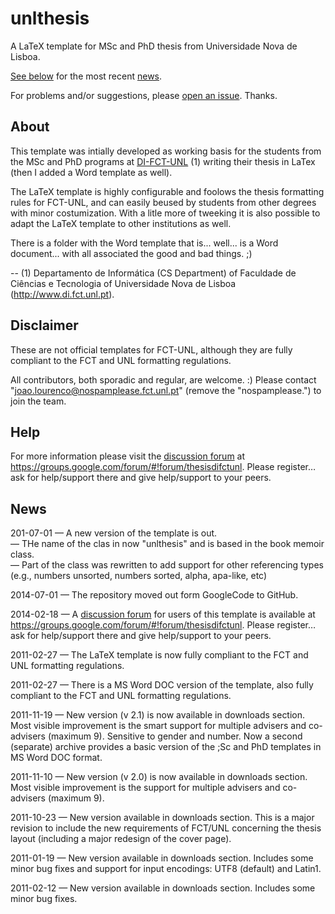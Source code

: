 unlthesis
=========

A LaTeX template for MSc and PhD thesis from Universidade Nova de Lisboa.

[See below](#news) for the most recent [news](#news).

For problems and/or suggestions, please [open an issue](./issues). Thanks.


About
-----

This template was intially developed as working basis for the students from the MSc and PhD programs at [DI-FCT-UNL](http://www.di.fct.unl.pt) (1) writing their thesis in LaTex (then I added a Word template as well).

The LaTeX template is highly configurable and foolows the thesis formatting rules for FCT-UNL, and can easily beused by students from other degrees with minor costumization. With a litle more of tweeking it is also possible to adapt the LaTeX template to other institutions as well.

There is a folder with the Word template that is... well... is a Word document... with all associated the good and bad things. ;)

-- (1) Departamento de Informática (CS Department) of Faculdade de Ciências e Tecnologia of Universidade Nova de Lisboa (http://www.di.fct.unl.pt).


Disclaimer
----------

These are not official templates for FCT-UNL, although they are fully compliant to the FCT and UNL formatting regulations.

All contributors, both sporadic and regular, are welcome. :) Please contact "joao.lourenco@nospamplease.fct.unl.pt" (remove the "nospamplease.") to join the team.


Help
----

For more information please visit the [discussion forum](https://groups.google.com/forum/#!forum/thesisdifctunl) at https://groups.google.com/forum/#!forum/thesisdifctunl. Please register… ask for help/support there and give help/support to your peers.


News
----
201-07-01 — A new version of the template is out.  
— THe name of the clas in now "unlthesis" and is based in the book memoir class.  
— Part of the class was rewritten to add support for other referencing types (e.g., numbers unsorted, numbers sorted, alpha, apa-like, etc)

2014-07-01 — The repository moved out form GoogleCode to GitHub.

2014-02-18 — A [discussion forum](https://groups.google.com/forum/#!forum/thesisdifctunl) for users of this template is available at https://groups.google.com/forum/#!forum/thesisdifctunl. Please register… ask for help/support there and give help/support to your peers.

2011-02-27 — The LaTeX template is now fully compliant to the FCT and UNL formatting regulations.

2011-02-27 — There is a MS Word DOC version of the template, also fully compliant to the FCT and UNL formatting regulations.

2011-11-19 — New version (v 2.1) is now available in downloads section. Most visible improvement is the smart support for multiple advisers and co-advisers (maximum 9). Sensitive to gender and number. Now a second (separate) archive provides a basic version of the ;Sc and PhD templates in MS Word DOC format.

2011-11-10 — New version (v 2.0) is now available in downloads section. Most visible improvement is the support for multiple advisers and co-advisers (maximum 9).

2011-10-23 — New version available in downloads section. This is a major revision to include the new requirements of FCT/UNL concerning the thesis layout (including a major redesign of the cover page).

2011-01-19 — New version available in downloads section. Includes some minor bug fixes and support for input encodings: UTF8 (default) and Latin1.

2011-02-12 — New version available in downloads section. Includes some minor bug fixes.
